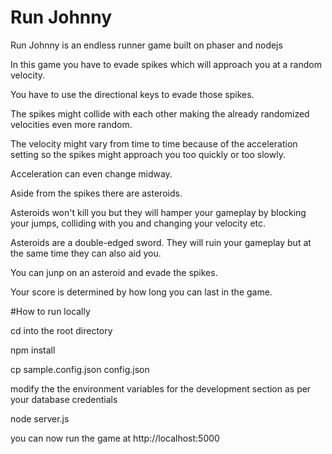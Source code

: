 # Run Johnny

Run Johnny is an endless runner game built on phaser and nodejs

In this game you have to evade spikes which will approach you at a random velocity.

You have to use the directional keys to evade those spikes.

The spikes might collide with each other making the already randomized velocities even more random.

The velocity might vary from time to time because of the acceleration setting so the spikes might approach you too quickly or too slowly.

Acceleration can even change midway.

Aside from the spikes there are asteroids.

Asteroids won't kill you but they will hamper your gameplay by blocking your jumps, colliding with you and changing your velocity etc.

Asteroids are a double-edged sword. They will ruin your gameplay but at the same time they can also aid you.

You can junp on an asteroid and evade the spikes.

Your score is determined by how long you can last in the game.

#How to run locally

cd into the root directory

npm install

cp sample.config.json config.json

modify the the environment variables for the development section as per your database credentials

node server.js

you can now run the game at http://localhost:5000
